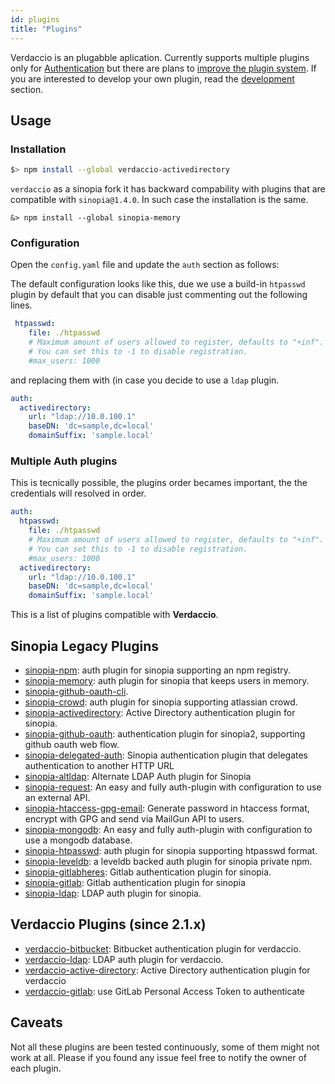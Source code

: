 ```yaml
---
id: plugins
title: "Plugins"
---
```


Verdaccio is an plugabble aplication. Currently supports multiple plugins only for [Authentication](auth.md) but there are plans to [improve the plugin system](https://github.com/verdaccio/verdaccio/issues/169). If you are interested to develop your own plugin, read the [development](development.md) section.

## Usage

### Installation

```bash
$> npm install --global verdaccio-activedirectory
```
`verdaccio` as a sinopia fork it has backward compability with plugins that are compatible with `sinopia@1.4.0`. In such case the installation is the same.

```
&> npm install --global sinopia-memory
```

### Configuration

Open the `config.yaml` file and update the `auth` section as follows:

The default configuration looks like this, due we use a build-in `htpasswd` plugin by default that you can disable just commenting out the following lines.

```yaml
 htpasswd:
    file: ./htpasswd
    # Maximum amount of users allowed to register, defaults to "+inf".
    # You can set this to -1 to disable registration.
    #max_users: 1000
```

and replacing them with (in case you decide to use a `ldap` plugin.

```yaml
auth:
  activedirectory:
    url: "ldap://10.0.100.1"
    baseDN: 'dc=sample,dc=local'
    domainSuffix: 'sample.local'
```

### Multiple Auth plugins

This is tecnically possible, the plugins order becames important, the the credentials will resolved in order.

```yaml
auth:
  htpasswd:
    file: ./htpasswd
    # Maximum amount of users allowed to register, defaults to "+inf".
    # You can set this to -1 to disable registration.
    #max_users: 1000
  activedirectory:
    url: "ldap://10.0.100.1"
    baseDN: 'dc=sample,dc=local'
    domainSuffix: 'sample.local'
```

This is a list of plugins compatible with **Verdaccio**.

## Sinopia Legacy Plugins

* [sinopia-npm](https://www.npmjs.com/package/sinopia-npm): auth plugin for sinopia supporting an npm registry.
* [sinopia-memory](https://www.npmjs.com/package/sinopia-memory): auth plugin for sinopia that keeps users in memory.
* [sinopia-github-oauth-cli](https://www.npmjs.com/package/sinopia-github-oauth-cli).
* [sinopia-crowd](https://www.npmjs.com/package/sinopia-crowd): auth plugin for sinopia supporting atlassian crowd.
* [sinopia-activedirectory](https://www.npmjs.com/package/sinopia-activedirectory): Active Directory authentication plugin for sinopia.
* [sinopia-github-oauth](https://www.npmjs.com/package/sinopia-github-oauth): authentication plugin for sinopia2, supporting github oauth web flow.
* [sinopia-delegated-auth](https://www.npmjs.com/package/sinopia-delegated-auth): Sinopia authentication plugin that delegates authentication to another HTTP URL
* [sinopia-altldap](https://www.npmjs.com/package/sinopia-altldap): Alternate LDAP Auth plugin for Sinopia
* [sinopia-request](https://www.npmjs.com/package/sinopia-request): An easy and fully auth-plugin with configuration to use an external API.
* [sinopia-htaccess-gpg-email](https://www.npmjs.com/package/sinopia-htaccess-gpg-email): Generate password in htaccess format, encrypt with GPG and send via MailGun API to users.
* [sinopia-mongodb](https://www.npmjs.com/package/sinopia-mongodb): An easy and fully auth-plugin with configuration to use a mongodb database.
* [sinopia-htpasswd](https://www.npmjs.com/package/sinopia-htpasswd): auth plugin for sinopia supporting htpasswd format.
* [sinopia-leveldb](https://www.npmjs.com/package/sinopia-leveldb): a leveldb backed auth plugin for sinopia private npm.
* [sinopia-gitlabheres](https://www.npmjs.com/package/sinopia-gitlabheres): Gitlab authentication plugin for sinopia.
* [sinopia-gitlab](https://www.npmjs.com/package/sinopia-gitlab): Gitlab authentication plugin for sinopia
* [sinopia-ldap](https://www.npmjs.com/package/sinopia-ldap): LDAP auth plugin for sinopia.

## Verdaccio Plugins (since 2.1.x)

* [verdaccio-bitbucket](https://github.com/idangozlan/verdaccio-bitbucket): Bitbucket authentication plugin for verdaccio.
* [verdaccio-ldap](https://www.npmjs.com/package/verdaccio-ldap): LDAP auth plugin for verdaccio.
* [verdaccio-active-directory](https://github.com/nowhammies/verdaccio-activedirectory): Active Directory authentication plugin for verdaccio
* [verdaccio-gitlab](https://github.com/bufferoverflow/verdaccio-gitlab): use GitLab Personal Access Token to authenticate

## Caveats

Not all these plugins are been tested continuously, some of them might not work at all. Please if you found any issue feel free to notify the owner of each plugin.
